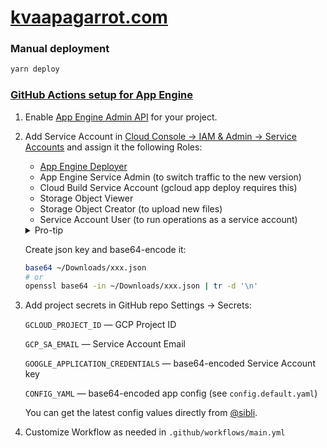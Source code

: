 # [kvaapagarrot.com](https://kvaapagarrot.com)


### Manual deployment

```bash
yarn deploy
```

### [GitHub Actions setup for App Engine](https://github.com/GoogleCloudPlatform/github-actions/tree/master/setup-gcloud)

1. Enable [App Engine Admin API](https://console.developers.google.com/apis/api/appengine.googleapis.com/overview) for your project.

2. Add Service Account in [Cloud Console → IAM & Admin → Service Accounts](https://console.cloud.google.com/iam-admin/serviceaccounts) and assign it the following Roles:

    - [App Engine Deployer](https://cloud.google.com/appengine/docs/standard/python/roles#separation_of_deployment_and_traffic_routing_duties)
    - App Engine Service Admin (to switch traffic to the new version)
    - Cloud Build Service Account (gcloud app deploy requires this)
    - Storage Object Viewer
    - Storage Object Creator (to upload new files)
    - Service Account User (to run operations as a service account)
    
    <details>
    <summary>Pro-tip</summary>
    
    Also you can create a [Custom Role](https://console.cloud.google.com/iam-admin/roles) with the following permissions:
    
    ```text
    appengine.applications.get
    appengine.operations.get
    appengine.services.list
    appengine.services.update
    appengine.versions.create
    appengine.versions.list
    appengine.versions.update
    cloudbuild.builds.create
    cloudbuild.builds.get
    iam.serviceAccounts.actAs
    storage.buckets.get
    storage.objects.create
    storage.objects.delete
    storage.objects.get
    storage.objects.list
    ```
    </details>

    Create json key and base64-encode it:

    ```bash
    base64 ~/Downloads/xxx.json
    # or
    openssl base64 -in ~/Downloads/xxx.json | tr -d '\n'
    ```

3. Add project secrets in GitHub repo Settings → Secrets:

    `GCLOUD_PROJECT_ID` — GCP Project ID

    `GCP_SA_EMAIL` — Service Account Email

    `GOOGLE_APPLICATION_CREDENTIALS` — base64-encoded Service Account key

    `CONFIG_YAML` — base64-encoded app config (see `config.default.yaml`)

    You can get the latest config values directly from [@sibli](https://t.me/sibli).

4. Customize Workflow as needed in `.github/workflows/main.yml`
